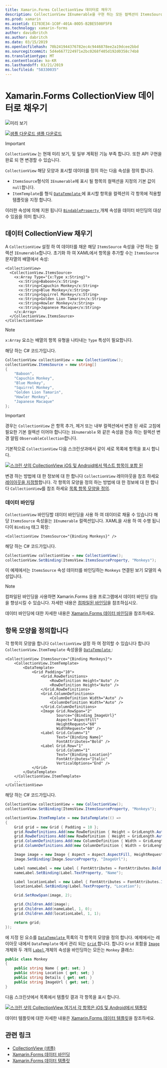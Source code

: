 ```yaml
---
title: Xamarin.Forms CollectionView 데이터로 채우기
description: CollectionView IEnumerable을 구현 하는 모든 컬렉션이 ItemsSource 속성을 설정 하 여 데이터를 사용 하 여 채워집니다.
ms.prod: xamarin
ms.assetid: E1783E34-1C0F-401A-80D5-B2BE5508F5F8
ms.technology: xamarin-forms
author: davidbritch
ms.author: dabritch
ms.date: 03/15/2019
ms.openlocfilehash: 70b241944376782ec4c9446878ee2a19dcee2bbd
ms.sourcegitcommit: 5d4e6677224971e2bc0268f405d192d0358c74b8
ms.translationtype: MT
ms.contentlocale: ko-KR
ms.lasthandoff: 03/21/2019
ms.locfileid: "58330035"
---
```

# <a name="populate-xamarinforms-collectionview-with-data"></a>Xamarin.Forms CollectionView 데이터로 채우기

![미리 보기](~/media/shared/preview.png)

[![샘플 다운로드](~/media/shared/download.png) 샘플 다운로드](https://github.com/xamarin/xamarin-forms-samples/tree/forms40/UserInterface/CollectionViewDemos/)

> [!IMPORTANT]
> `CollectionView` 는 현재 미리 보기, 및 일부 계획된 기능 부족 합니다. 또한 API 구현을 완료 되 면 변경할 수 있습니다.

`CollectionView` 해당 모양과 표시할 데이터를 정의 하는 다음 속성을 정의 합니다.

- `ItemsSource`형식의 `IEnumerable`에 표시 될 항목의 컬렉션을 지정의 기본 값이 `null`합니다.
- `ItemTemplate`를 형식 [ `DataTemplate` ](xref:Xamarin.Forms.DataTemplate)에 표시할 항목을 컬렉션의 각 항목에 적용할 템플릿을 지정 합니다.

이러한 속성에 의해 지원 됩니다 [ `BindableProperty` ](xref:Xamarin.Forms.BindableProperty) 개체 속성을 데이터 바인딩의 대상 수 있음을 의미 합니다.

## <a name="populate-a-collectionview-with-data"></a>데이터 CollectionView 채우기

A `CollectionView` 설정 하 여 데이터를 채운 해당 `ItemsSource` 속성을 구현 하는 컬렉션 `IEnumerable`합니다. 초기화 하 여 XAML에서 항목을 추가할 수는 `ItemsSource` 문자열의 배열에서 속성:

```xaml
<CollectionView>
  <CollectionView.ItemsSource>
    <x:Array Type="{x:Type x:String}">
      <x:String>Baboon</x:String>
      <x:String>Capuchin Monkey</x:String>
      <x:String>Blue Monkey</x:String>
      <x:String>Squirrel Monkey</x:String>
      <x:String>Golden Lion Tamarin</x:String>
      <x:String>Howler Monkey</x:String>
      <x:String>Japanese Macaque</x:String>
    </x:Array>
  </CollectionView.ItemsSource>
</CollectionView>
```

> [!NOTE]
> `x:Array` 요소는 배열의 항목 유형을 나타내는 `Type` 특성이 필요합니다.

해당 하는 C# 코드가입니다.

```csharp
CollectionView collectionView = new CollectionView();
collectionView.ItemsSource = new string[]
{
    "Baboon",
    "Capuchin Monkey",
    "Blue Monkey",
    "Squirrel Monkey",
    "Golden Lion Tamarin",
    "Howler Monkey",
    "Japanese Macaque"
};
```

> [!IMPORTANT]
> 경우는 `CollectionView` 은 항목 추가, 제거 또는 내부 컬렉션에서 변경 된 새로 고침에 필요한 기본 컬렉션 이어야 합니다는 `IEnumerable` 와 같은 속성을 전송 하는 컬렉션 변경 알림 `ObservableCollection`합니다.

기본적으로 `CollectionView` 다음 스크린샷과에서 같이 세로 목록에 항목을 표시 합니다.

[![스크린 샷의 CollectionView iOS 및 Android에서 텍스트 항목이 포함 된](populate-data-images/text.png "수집 뷰의 텍스트 항목")](populate-data-images/text-large.png#lightbox "수집 뷰의 텍스트 항목")

변경 하는 방법에 대 한 정보에 대 한 합니다 `CollectionView` 레이아웃을 참조 하세요 [레이아웃을 지정할](layout.md)합니다. 각 항목의 모양을 정의 하는 방법에 대 한 정보에 대 한 합니다 `CollectionView`를 참조 하세요 [목록 항목 모양을 정의](#define-list-item-appearance).

### <a name="data-binding"></a>데이터 바인딩

`CollectionView` 바인딩할 데이터 바인딩을 사용 하 여 데이터로 채울 수 있습니다 해당 `ItemsSource` 속성을는 `IEnumerable` 컬렉션입니다. XAML을 사용 하 여 수행 됩니다이 `Binding` 태그 확장:

```xaml
<CollectionView ItemsSource="{Binding Monkeys}" />
```

해당 하는 C# 코드가입니다.

```csharp
CollectionView collectionView = new CollectionView();
collectionView.SetBinding(ItemsView.ItemsSourceProperty, "Monkeys");
```

이 예제에서는 `ItemsSource` 속성 데이터를 바인딩하는 `Monkeys` 연결된 보기 모델의 속성입니다.

> [!NOTE]
> 컴파일된 바인딩을 사용하면 Xamarin.Forms 응용 프로그램에서 데이터 바인딩 성능을 향상시킬 수 있습니다. 자세한 내용은 [컴파일된 바인딩](~/xamarin-forms/app-fundamentals/data-binding/compiled-bindings.md)을 참조하십시오.

데이터 바인딩에 대한 자세한 내용은 [Xamarin.Forms 데이터 바인딩](~/xamarin-forms/app-fundamentals/data-binding/index.md)을 참조하세요.

## <a name="define-item-appearance"></a>항목 모양을 정의합니다

각 항목의 모양을 합니다 `CollectionView` 설정 하 여 정의할 수 있습니다 합니다 `CollectionView.ItemTemplate` 속성을을 [ `DataTemplate` ](xref:Xamarin.Forms.DataTemplate):

```xaml
<CollectionView ItemsSource="{Binding Monkeys}">
    <CollectionView.ItemTemplate>
        <DataTemplate>
            <Grid Padding="10">
                <Grid.RowDefinitions>
                    <RowDefinition Height="Auto" />
                    <RowDefinition Height="Auto" />
                </Grid.RowDefinitions>
                <Grid.ColumnDefinitions>
                    <ColumnDefinition Width="Auto" />
                    <ColumnDefinition Width="Auto" />
                </Grid.ColumnDefinitions>
                <Image Grid.RowSpan="2"
                       Source="{Binding ImageUrl}"
                       Aspect="AspectFill"
                       HeightRequest="60"
                       WidthRequest="60" />
                <Label Grid.Column="1"
                       Text="{Binding Name}"
                       FontAttributes="Bold" />
                <Label Grid.Row="1"
                       Grid.Column="1"
                       Text="{Binding Location}"
                       FontAttributes="Italic"
                       VerticalOptions="End" />
            </Grid>
        </DataTemplate>
    </CollectionView.ItemTemplate>
    ...
</CollectionView>
```

해당 하는 C# 코드가입니다.

```csharp
CollectionView collectionView = new CollectionView();
collectionView.SetBinding(ItemsView.ItemsSourceProperty, "Monkeys");

collectionView.ItemTemplate = new DataTemplate(() =>
{
    Grid grid = new Grid { Padding = 10 };
    grid.RowDefinitions.Add(new RowDefinition { Height = GridLength.Auto });
    grid.RowDefinitions.Add(new RowDefinition { Height = GridLength.Auto });
    grid.ColumnDefinitions.Add(new ColumnDefinition { Width = GridLength.Auto });
    grid.ColumnDefinitions.Add(new ColumnDefinition { Width = GridLength.Auto });

    Image image = new Image { Aspect = Aspect.AspectFill, HeightRequest = 60, WidthRequest = 60 };
    image.SetBinding(Image.SourceProperty, "ImageUrl");

    Label nameLabel = new Label { FontAttributes = FontAttributes.Bold };
    nameLabel.SetBinding(Label.TextProperty, "Name");

    Label locationLabel = new Label { FontAttributes = FontAttributes.Italic, VerticalOptions = LayoutOptions.End };
    locationLabel.SetBinding(Label.TextProperty, "Location");

    Grid.SetRowSpan(image, 2);

    grid.Children.Add(image);
    grid.Children.Add(nameLabel, 1, 0);
    grid.Children.Add(locationLabel, 1, 1);

    return grid;
});
```

에 지정 된 요소를 [ `DataTemplate` ](xref:Xamarin.Forms.DataTemplate) 목록의 각 항목의 모양을 정의 합니다. 예제에서는 레이아웃 내에서 `DataTemplate` 에서 관리 되는 [ `Grid` ](xref:Xamarin.Forms.Grid)합니다. 합니다 `Grid` 포함을 [ `Image` ](xref:Xamarin.Forms.Image) 개체와 두 개의 [ `Label` ](xref:Xamarin.Forms.Label) 개체의 속성을 바인딩하는 모든는 `Monkey` 클래스:

```csharp
public class Monkey
{
    public string Name { get; set; }
    public string Location { get; set; }
    public string Details { get; set; }
    public string ImageUrl { get; set; }
}
```

다음 스크린샷에서 목록에서 템플릿 결과 각 항목을 표시 합니다.

[![스크린 샷의 CollectionView 여기서 각 항목은 iOS 및 Android에서 템플릿](populate-data-images/datatemplate.png "수집 뷰의 템플릿 항목")](populate-data-images/datatemplate-large.png#lightbox "수집 뷰의 템플릿 항목")

데이터 템플릿에 대한 자세한 내용은 [Xamarin.Forms 데이터 템플릿](~/xamarin-forms/app-fundamentals/templates/data-templates/index.md)을 참조하세요.

## <a name="related-links"></a>관련 링크

- [CollectionView (샘플)](https://github.com/xamarin/xamarin-forms-samples/tree/forms40/UserInterface/CollectionViewDemos/)
- [Xamarin.Forms 데이터 바인딩](~/xamarin-forms/app-fundamentals/data-binding/index.md)
- [Xamarin.Forms 데이터 템플릿](~/xamarin-forms/app-fundamentals/templates/data-templates/index.md)
